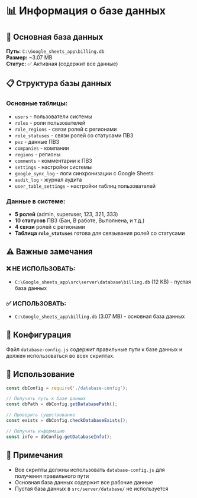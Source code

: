 # 📊 Информация о базе данных

## 🎯 Основная база данных

**Путь:** `C:\Google_sheets_app\billing.db`  
**Размер:** ~3.07 MB  
**Статус:** ✅ Активная (содержит все данные)

## 📋 Структура базы данных

### Основные таблицы:
- `users` - пользователи системы
- `roles` - роли пользователей
- `role_regions` - связи ролей с регионами
- `role_statuses` - связи ролей со статусами ПВЗ
- `pvz` - данные ПВЗ
- `companies` - компании
- `regions` - регионы
- `comments` - комментарии к ПВЗ
- `settings` - настройки системы
- `google_sync_log` - логи синхронизации с Google Sheets
- `audit_log` - журнал аудита
- `user_table_settings` - настройки таблиц пользователей

### Данные в системе:
- **5 ролей** (admin, superuser, 123, 321, 333)
- **10 статусов** ПВЗ (Бан, В работе, Выполнена, и т.д.)
- **4 связи** ролей с регионами
- **Таблица `role_statuses`** готова для связывания ролей со статусами

## ⚠️ Важные замечания

### ❌ НЕ ИСПОЛЬЗОВАТЬ:
- `C:\Google_sheets_app\src\server\database\billing.db` (12 KB) - пустая база данных

### ✅ ИСПОЛЬЗОВАТЬ:
- `C:\Google_sheets_app\billing.db` (3.07 MB) - основная база данных

## 🔧 Конфигурация

Файл `database-config.js` содержит правильные пути к базе данных и должен использоваться во всех скриптах.

## 🚀 Использование

```javascript
const dbConfig = require('./database-config');

// Получить путь к базе данных
const dbPath = dbConfig.getDatabasePath();

// Проверить существование
const exists = dbConfig.checkDatabaseExists();

// Получить информацию
const info = dbConfig.getDatabaseInfo();
```

## 📝 Примечания

- Все скрипты должны использовать `database-config.js` для получения правильного пути
- Основная база данных содержит все рабочие данные
- Пустая база данных в `src/server/database/` не используется
